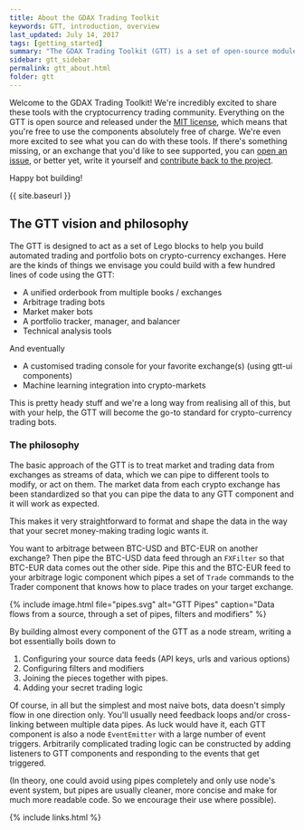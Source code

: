 ```yaml
---
title: About the GDAX Trading Toolkit
keywords: GTT, introduction, overview
last_updated: July 14, 2017
tags: [getting_started]
summary: "The GDAX Trading Toolkit (GTT) is a set of open-source modules that make it straightforward to create and run trading algorithms and bots on cryptocurrency exchanges"
sidebar: gtt_sidebar
permalink: gtt_about.html
folder: gtt
---
```


Welcome to the GDAX Trading Toolkit! We're incredibly excited to share these tools with the cryptocurrency
trading community. Everything on the GTT is open source and released under the [MIT license](licenses/LICENSE), which means
that you're free to use the components absolutely free of charge. We're even more excited to see what
you can do with these tools. If there's something missing, or an exchange that you'd like to see supported,
you can [open an issue]({{site.repository}}), or better yet, write it yourself and [contribute back to the project](gtt_contributing.html).

Happy bot building!

{{ site.baseurl }}

## The GTT vision and philosophy

The GTT is designed to act as a set of Lego blocks to help you build automated trading and portfolio bots on
crypto-currency exchanges. Here are the kinds of things we envisage you could build with a few hundred lines of
code using the GTT:

* A unified orderbook from multiple books / exchanges
* Arbitrage trading bots
* Market maker bots
* A portfolio tracker, manager, and balancer
* Technical analysis tools

And eventually

* A customised trading console for your favorite exchange(s) (using gtt-ui components)
* Machine learning integration into crypto-markets

This is pretty heady stuff and we're a long way from realising all of this, but with your help, the GTT will
become the go-to standard for crypto-currency trading bots.

### The philosophy

The basic approach of the GTT is to treat market and trading data from exchanges as streams of data, which
we can pipe to different tools to modify, or act on them. The market data from each crypto exchange has been
standardized so that you can pipe the data to any GTT component and it will work as expected.

This makes it very straightforward to format and shape the data in the way that your secret money-making trading logic wants it.

You want to arbitrage between BTC-USD and BTC-EUR on another exchange? Then pipe the BTC-USD data feed through
an `FXFilter` so that BTC-EUR data comes out the other side. Pipe this and the BTC-EUR feed to your arbitrage
logic component which pipes a set of `Trade` commands to the Trader component that knows how to place trades on your
target exchange.

{% include image.html file="pipes.svg" alt="GTT Pipes" caption="Data flows from a source, through a set of pipes, filters and modifiers" %}

By building almost every component of the GTT as a node stream, writing a bot essentially boils down to

 1. Configuring your source data feeds (API keys, urls and various options)
 1. Configuring filters and modifiers
 1. Joining the pieces together with pipes.
 1. Adding your secret trading logic

Of course, in all but the simplest and most naive bots, data doesn't simply flow in one direction only.
 You'll usually need feedback loops and/or cross-linking between multiple data pipes. As luck would have it,
 each GTT component is also a node `EventEmitter` with a large number of event triggers. Arbitrarily complicated trading logic can be constructed by adding listeners to GTT components and responding to the events that get
 triggered.

 (In theory, one could avoid using pipes completely and only use node's event system, but pipes are usually cleaner,
 more concise and make for much more readable code. So we encourage their use where possible).

{% include links.html %}

